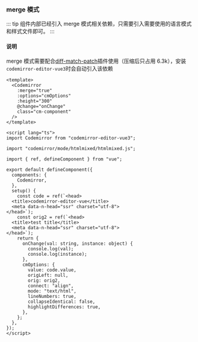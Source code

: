 ### merge 模式

::: tip
组件内部已经引入 merge 模式相关依赖，只需要引入需要使用的语言模式和样式文件即可。
:::

#### 说明

merge 模式需要配合[diff-match-patch](https://github.com/JackuB/diff-match-patch)插件使用（压缩后只占用 6.3k），安装`codemirror-editor-vue3`时会自动引入该依赖

<component v-if="dynamicComponent" :is="dynamicComponent"></component>

<script >
export default {
  data() {
    return {
      dynamicComponent: null
    }
  },

  mounted() {
    import('../views/demo/merge.vue').then((module) => {
      this.dynamicComponent = module.default
    })
  }
}
</script>

```vue merge-mode-demo
<template>
  <Codemirror
    :merge="true"
    :options="cmOptions"
    :height="300"
    @change="onChange"
    class="cm-component"
  />
</template>

<script lang="ts">
import Codemirror from "codemirror-editor-vue3";

import "codemirror/mode/htmlmixed/htmlmixed.js";

import { ref, defineComponent } from "vue";

export default defineComponent({
  components: {
    Codemirror,
  },
  setup() {
    const code = ref(`<head>
  <title>codemirror-editor-vue</title>
  <meta data-n-head="ssr" charset="utf-8">
</head>`);
    const orig2 = ref(`<head>
  <title>test title</title>
  <meta data-n-head="ssr" charset="utf-8">
</head>`);
    return {
      onChange(val: string, instance: object) {
        console.log(val);
        console.log(instance);
      },
      cmOptions: {
        value: code.value,
        origLeft: null,
        orig: orig2,
        connect: "align",
        mode: "text/html",
        lineNumbers: true,
        collapseIdentical: false,
        highlightDifferences: true,
      },
    };
  },
});
</script>
```
